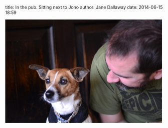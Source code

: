 
title: In the pub. Sitting next to Jono
author: Jane Dallaway
date: 2014-06-15 18:59

<div><a href="/media/tp_DSC_1678.JPG"><img src="/media/tp_thumb_DSC_1678.JPG" width="500" height="331"/></a></div>


  
      